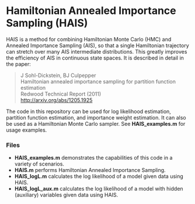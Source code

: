 Hamiltonian Annealed Importance Sampling (HAIS)
================================

HAIS is a method for combining Hamiltonian Monte Carlo (HMC) and Annealed Importance Sampling (AIS), 
so that a single Hamiltonian trajectory can stretch over many AIS intermediate distributions. This 
greatly improves the efficiency of AIS in continuous state spaces.  It is described in detail in the paper:
> J Sohl-Dickstein, BJ Culpepper<br>
> Hamiltonian annealed importance sampling for partition function estimation<br>
> Redwood Technical Report (2011)<br>
> http://arxiv.org/abs/1205.1925

The code in this repository can be used for log
likelihood estimation, partition function estimation, and importance
weight estimation.  It can also be used as a Hamiltonian Monte Carlo sampler.  See **HAIS_examples.m** for usage examples.

### Files
- **HAIS_examples.m** demonstrates the capabilities of this code in a variety of scenarios.
- **HAIS.m** performs Hamiltonian Annealed Importance Sampling.
- **HAIS_logL.m** calculates the log likelihood of a model given data using HAIS.
- **HAIS_logL_aux.m** calculates the log likelihood of a model with hidden (auxiliary) variables given data using HAIS.
